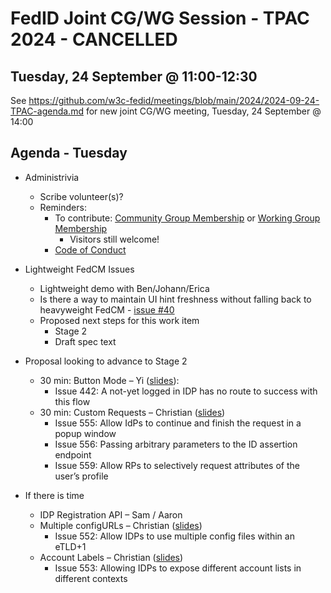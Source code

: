 # FedID Joint CG/WG Session - TPAC 2024 - CANCELLED
## Tuesday, 24 September @ 11:00-12:30

See <https://github.com/w3c-fedid/meetings/blob/main/2024/2024-09-24-TPAC-agenda.md> for new joint CG/WG meeting, Tuesday, 24 September @ 14:00

## Agenda - Tuesday
* Administrivia
   * Scribe volunteer(s)?
   * Reminders: 
     * To contribute: [Community Group Membership](https://www.w3.org/community/fed-id/) or [Working Group Membership](https://www.w3.org/groups/wg/fedid/)
        * Visitors still welcome!
     * [Code of Conduct](https://www.w3.org/policies/code-of-conduct/)

* Lightweight FedCM Issues
   * Lightweight demo with Ben/Johann/Erica
   * Is there a way to maintain UI hint freshness without falling back to heavyweight FedCM - [issue #40](https://github.com/fedidcg/LightweightFedCM/issues/40)
   * Proposed next steps for this work item
       * Stage 2
       * Draft spec text
* Proposal looking to advance to Stage 2
   * 30 min: Button Mode – Yi ([slides](https://docs.google.com/presentation/d/1WRGI1BlPnqRwRs40w1j1nOEYBHwDAEaNEljcTReoOic/edit#slide=id.g300c7805003_0_1383)): 
      * Issue 442: A not-yet logged in IDP has no route to success with this flow 
   * 30 min: Custom Requests – Christian ([slides](https://docs.google.com/presentation/d/1WRGI1BlPnqRwRs40w1j1nOEYBHwDAEaNEljcTReoOic/edit#slide=id.g300c7805003_0_1387))
      * Issue 555: Allow IdPs to continue and finish the request in a popup window
      * Issue 556: Passing arbitrary parameters to the ID assertion endpoint
      * Issue 559: Allow RPs to selectively request attributes of the user’s profile

* If there is time
   * IDP Registration API – Sam / Aaron
   * Multiple configURLs – Christian ([slides](https://docs.google.com/presentation/d/1WRGI1BlPnqRwRs40w1j1nOEYBHwDAEaNEljcTReoOic/edit#slide=id.g300c7805003_0_1387))
      * Issue 552: Allow IDPs to use multiple config files within an eTLD+1
   * Account Labels – Christian ([slides](https://docs.google.com/presentation/d/1WRGI1BlPnqRwRs40w1j1nOEYBHwDAEaNEljcTReoOic/edit#slide=id.g301c1ee8389_2_4))
      * Issue 553: Allowing IDPs to expose different account lists in different contexts

